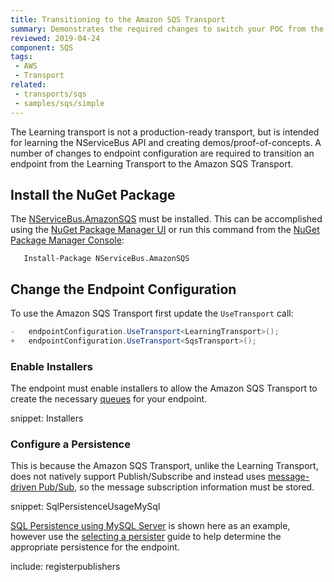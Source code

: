 ```yaml
---
title: Transitioning to the Amazon SQS Transport
summary: Demonstrates the required changes to switch your POC from the Learning Transport to the Amazon SQS Transport
reviewed: 2019-04-24
component: SQS
tags:
 - AWS
 - Transport
related:
 - transports/sqs
 - samples/sqs/simple
---
```


The Learning transport is not a production-ready transport, but is intended for learning the NServiceBus API and creating demos/proof-of-concepts. A number of changes to endpoint configuration are required to transition an endpoint from the Learning Transport to the Amazon SQS Transport.


## Install the NuGet Package

The [NServiceBus.AmazonSQS](https://www.nuget.org/packages/NServiceBus.AmazonSQS/) must be installed. This can be accomplished using the [NuGet Package Manager UI](https://docs.microsoft.com/en-us/nuget/tools/package-manager-ui) or run this command from the [NuGet Package Manager Console](https://docs.microsoft.com/en-us/nuget/tools/package-manager-console):

```
   Install-Package NServiceBus.AmazonSQS
```

## Change the Endpoint Configuration

To use the Amazon SQS Transport first update the `UseTransport` call:

```c#
-   endpointConfiguration.UseTransport<LearningTransport>();
+   endpointConfiguration.UseTransport<SqsTransport>();
```


### Enable Installers

The endpoint must enable installers to allow the Amazon SQS Transport to create the necessary [queues](https://docs.aws.amazon.com/AWSSimpleQueueService/latest/SQSDeveloperGuide/sqs-basic-architecture.html) for your endpoint.

snippet: Installers


### Configure a Persistence

This is because the Amazon SQS Transport, unlike the Learning Transport, does not natively support Publish/Subscribe and instead uses [message-driven Pub/Sub](/nservicebus/messaging/publish-subscribe.md#mechanics-message-driven-persistence-based), so the message subscription information must be stored.

snippet: SqlPersistenceUsageMySql

[SQL Persistence using MySQL Server](/persistence/sql/) is shown here as an example, however use the [selecting a persister](/persistence/selecting.md) guide to help determine the appropriate persistence for the endpoint.


include: registerpublishers
